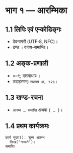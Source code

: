 # भाग १ — आरम्भिका

## 1.1 लिपिः एवं एन्कोडिङ्गः
- देवनागरी (UTF‑8, NFC)।
- दण्ड `।` वाक्य-समाप्तिः।

## 1.2 अङ्क-प्रणाली
- ०–९; दशमाधारः।
- उदाहरणम्: `स्थापय अ, १२३।`

## 1.3 खण्ड-रचना
- `आरम्भ … समाप्ति` अथवा `{ … }`।

## 1.4 प्रथम कार्यक्रमः
```
कार्य मुख्य(): शून्य आरम्भ
  लिख("नमस्ते")।
समाप्ति
```
